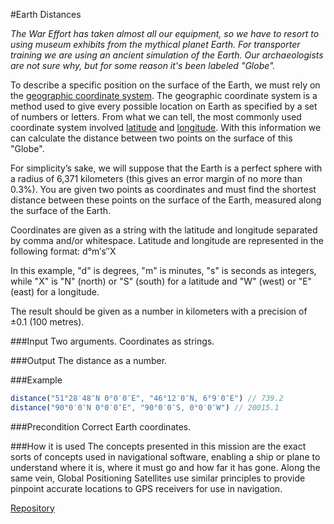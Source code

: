 #Earth Distances

*The War Effort has taken almost all our equipment, so we have to resort to using museum exhibits from the mythical planet Earth. For transporter training we are using an ancient simulation of the Earth. Our archaeologists are not sure why, but for some reason it's been labeled "Globe".*

To describe a specific position on the surface of the Earth, we must rely on the [geographic coordinate system](http://en.wikipedia.org/wiki/Geographic_coordinate_system). The geographic coordinate system is a method used to give every possible location on Earth as specified by a set of numbers or letters. From what we can tell, the most commonly used coordinate system involved [latitude](https://en.wikipedia.org/wiki/Geographic_coordinate_system) and [longitude](http://en.wikipedia.org/wiki/Longitude). With this information we can calculate the distance between two points on the surface of this "Globe".

For simplicity’s sake, we will suppose that the Earth is a perfect sphere with a radius of 6,371 kilometers (this gives an error margin of no more than 0.3%). You are given two points as coordinates and must find the shortest distance between these points on the surface of the Earth, measured along the surface of the Earth.

Coordinates are given as a string with the latitude and longitude separated by comma and/or whitespace. Latitude and longitude are represented in the following format: d°m′s″X

In this example, "d" is degrees, "m" is minutes, "s" is seconds as integers, while "X" is "N" (north) or "S" (south) for a latitude and "W" (west) or "E" (east) for a longitude.

The result should be given as a number in kilometers with a precision of ±0.1 (100 metres).

###Input
Two arguments. Coordinates as strings.

###Output
The distance as a number.

###Example
```javascript
distance("51°28′48″N 0°0′0″E", "46°12′0″N, 6°9′0″E") // 739.2
distance("90°0′0″N 0°0′0″E", "90°0′0″S, 0°0′0″W") // 20015.1
```

###Precondition
	Correct Earth coordinates.

###How it is used
The concepts presented in this mission are the exact sorts of concepts used in navigational software, enabling a ship or plane to understand where it is, where it must go and how far it has gone. Along the same vein, Global Positioning Satellites use similar principles to provide pinpoint accurate locations to GPS receivers for use in navigation.

[Repository](https://github.com/Checkio-Game-Missions/checkio-empire-earth-distances.git)
